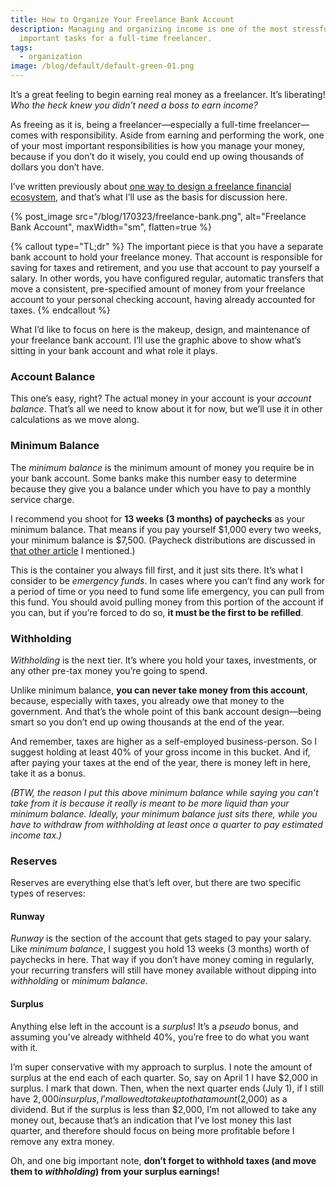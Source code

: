 ```yaml
---
title: How to Organize Your Freelance Bank Account
description: Managing and organizing income is one of the most stressful and
  important tasks for a full-time freelancer.
tags:
  - organization
image: /blog/default/default-green-01.png
---
```


It’s a great feeling to begin earning real money as a freelancer. It’s liberating! _Who the heck knew you didn’t need a boss to earn income?_

As freeing as it is, being a freelancer—especially a full-time freelancer—comes with responsibility. Aside from earning and performing the work, one of your most important responsibilities is how you manage your money, because if you don’t do it wisely, you could end up owing thousands of dollars you don’t have.

I’ve written previously about [one way to design a freelance financial ecosystem](/blog/managing-money-as-a-freelancer/), and that’s what I’ll use as the basis for discussion here.

{% post_image
    src="/blog/170323/freelance-bank.png",
    alt="Freelance Bank Account",
    maxWidth="sm",
    flatten=true %}

{% callout type="TL;dr" %}
The important piece is that you have a separate bank account to hold your freelance money. That account is responsible for saving for taxes and retirement, and you use that account to pay yourself a salary. In other words, you have configured regular, automatic transfers that move a consistent, pre-specified amount of money from your freelance account to your personal checking account, having already accounted for taxes.
{% endcallout %}

What I’d like to focus on here is the makeup, design, and maintenance of your freelance bank account. I’ll use the graphic above to show what’s sitting in your bank account and what role it plays.

### Account Balance

This one’s easy, right? The actual money in your account is your _account balance_. That’s all we need to know about it for now, but we’ll use it in other calculations as we move along.

### Minimum Balance

The _minimum balance_ is the minimum amount of money you require be in your bank account. Some banks make this number easy to determine because they give you a balance under which you have to pay a monthly service charge.

I recommend you shoot for **13 weeks (3 months) of paychecks** as your minimum balance. That means if you pay yourself $1,000 every two weeks, your minimum balance is $7,500\. (Paycheck distributions are discussed in [that other article](/blog/managing-money-as-a-freelancer/) I mentioned.)

This is the container you always fill first, and it just sits there. It’s what I consider to be _emergency funds_. In cases where you can’t find any work for a period of time or you need to fund some life emergency, you can pull from this fund. You should avoid pulling money from this portion of the account if you can, but if you’re forced to do so, **it must be the first to be refilled**.

### Withholding

_Withholding_ is the next tier. It’s where you hold your taxes, investments, or any other pre-tax money you’re going to spend.

Unlike minimum balance, **you can never take money from this account**, because, especially with taxes, you already owe that money to the government. And that’s the whole point of this bank account design—being smart so you don’t end up owing thousands at the end of the year.

And remember, taxes are higher as a self-employed business-person. So I suggest holding at least 40% of your gross income in this bucket. And if, after paying your taxes at the end of the year, there is money left in here, take it as a bonus.

_(BTW, the reason I put this above minimum balance while saying you can’t take from it is because it really is meant to be more liquid than your minimum balance. Ideally, your minimum balance just sits there, while you have to withdraw from withholding at least once a quarter to pay estimated income tax.)_

### Reserves

Reserves are everything else that’s left over, but there are two specific types of reserves:

#### Runway

_Runway_ is the section of the account that gets staged to pay your salary. Like _minimum balance_, I suggest you hold 13 weeks (3 months) worth of paychecks in here. That way if you don’t have money coming in regularly, your recurring transfers will still have money available without dipping into _withholding_ or _minimum balance_.

#### Surplus

Anything else left in the account is a _surplus_! It’s a _pseudo_ bonus, and assuming you’ve already withheld 40%, you’re free to do what you want with it.

I’m super conservative with my approach to surplus. I note the amount of surplus at the end each of each quarter. So, say on April 1 I have $2,000 in surplus. I mark that down. Then, when the next quarter ends (July 1), if I still have $2,000 in surplus, I’m allowed to take up to that amount ($2,000) as a dividend. But if the surplus is less than $2,000, I’m not allowed to take any money out, because that’s an indication that I’ve lost money this last quarter, and therefore should focus on being more profitable before I remove any extra money.

Oh, and one big important note, **don’t forget to withhold taxes (and move them to _withholding_) from your surplus earnings!**
